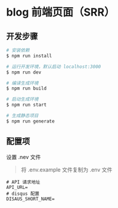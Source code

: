 # blog 前端页面（SRR）

## 开发步骤

``` bash
# 安装依赖
$ npm run install

# 运行开发环境，默认启动 localhost:3000
$ npm run dev

# 编译生成环境
$ npm run build

# 启动生成环境
$ npm run start

# 生成静态项目
$ npm run generate
```

## 配置项
设置 .nev 文件
>将 .env.example 文件复制为 .env 文件
```
# API 请求地址
API_URL=
# disqus 配置
DISAUS_SHORT_NAME=
```
